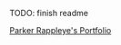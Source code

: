 TODO: finish readme

[Parker Rappleye's Portfolio](https://parker-rappleye-portfolio-3e446a2b2490.herokuapp.com)
